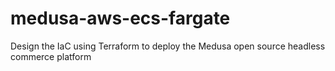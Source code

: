 # medusa-aws-ecs-fargate
Design the IaC using Terraform  to deploy the  Medusa open source headless commerce platform
